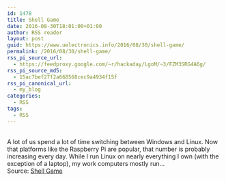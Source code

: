```yaml
---
id: 1478
title: Shell Game
date: 2016-08-30T18:01:00+01:00
author: RSS reader
layout: post
guid: https://www.uelectronics.info/2016/08/30/shell-game/
permalink: /2016/08/30/shell-game/
rss_pi_source_url:
  - https://feedproxy.google.com/~r/hackaday/LgoM/~3/FZM3SRG4A6g/
rss_pi_source_md5:
  - 15ac7bef27f2a668568cec9a4934f15f
rss_pi_canonical_url:
  - my_blog
categories:
  - RSS
tags:
  - RSS
---
```

&#013;  
A lot of us spend a lot of time switching between Windows and Linux. Now that platforms like the Raspberry Pi are popular, that number is probably increasing every day. While I run Linux on nearly everything I own (with the exception of a laptop), my work computers mostly run…&#013;  
Source: <a href="https://feedproxy.google.com/~r/hackaday/LgoM/~3/FZM3SRG4A6g/" target="_blank">Shell Game</a>